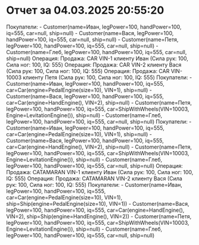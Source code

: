 # Отчет за 04.03.2025 20:55:20

Покупатели: - Customer(name=Иван, legPower=100, handPower=100, iq=555, car=null, ship=null) - Customer(name=Вася, legPower=100, handPower=100, iq=555, car=null, ship=null) - Customer(name=Петя, legPower=100, handPower=100, iq=555, car=null, ship=null) - Customer(name=Глеб, legPower=100, handPower=100, iq=555, car=null, ship=null)
Операция: Продажа: CAR VIN-1 клиенту Иван (Сила рук: 100, Сила ног: 100, IQ: 555)
Операция: Продажа: CAR VIN-2 клиенту Вася (Сила рук: 100, Сила ног: 100, IQ: 555)
Операция: Продажа: CAR VIN-10003 клиенту Петя (Сила рук: 100, Сила ног: 100, IQ: 555)
Покупатели: - Customer(name=Иван, legPower=100, handPower=100, iq=555, car=Car(engine=PedalEngine(size=10), VIN=1), ship=null) - Customer(name=Вася, legPower=100, handPower=100, iq=555, car=Car(engine=HandEngine(), VIN=2), ship=null) - Customer(name=Петя, legPower=100, handPower=100, iq=555, car=ShipWithWheels(VIN=10003, Engine=LevitationEngine()), ship=null) - Customer(name=Глеб, legPower=100, handPower=100, iq=555, car=null, ship=null)
Покупатели: - Customer(name=Иван, legPower=100, handPower=100, iq=555, car=Car(engine=PedalEngine(size=10), VIN=1), ship=null) - Customer(name=Вася, legPower=100, handPower=100, iq=555, car=Car(engine=HandEngine(), VIN=2), ship=null) - Customer(name=Петя, legPower=100, handPower=100, iq=555, car=ShipWithWheels(VIN=10003, Engine=LevitationEngine()), ship=null) - Customer(name=Глеб, legPower=100, handPower=100, iq=555, car=null, ship=null)
Операция: Продажа: CATAMARAN VIN-1 клиенту Иван (Сила рук: 100, Сила ног: 100, IQ: 555)
Операция: Продажа: CATAMARAN VIN-2 клиенту Вася (Сила рук: 100, Сила ног: 100, IQ: 555)
Покупатели: - Customer(name=Иван, legPower=100, handPower=100, iq=555, car=Car(engine=PedalEngine(size=10), VIN=1), ship=Ship(engine=PedalEngine(size=10), VIN=1)) - Customer(name=Вася, legPower=100, handPower=100, iq=555, car=Car(engine=HandEngine(), VIN=2), ship=Ship(engine=HandEngine(), VIN=2)) - Customer(name=Петя, legPower=100, handPower=100, iq=555, car=ShipWithWheels(VIN=10003, Engine=LevitationEngine()), ship=null) - Customer(name=Глеб, legPower=100, handPower=100, iq=555, car=null, ship=null)
